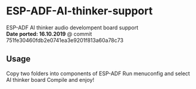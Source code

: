 # ESP-ADF-AI-thinker-support
ESP-ADF AI thinker audio develompent board support  
**Date ported: 16.10.2019**  @ commit 751fe30460fdb2e0741ea3e9201f813a60a78c73


## Usage
Copy two folders into components of ESP-ADF
Run menuconfig and select AI thinker board
Compile and enjoy!

